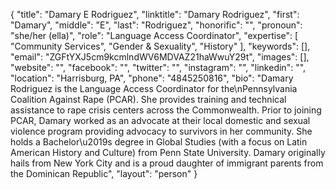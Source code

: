 {
  "title": "Damary E Rodriguez",
  "linktitle": "Damary Rodriguez",
  "first": "Damary",
  "middle": "E",
  "last": "Rodriguez",
  "honorific": "",
  "pronoun": "she/her (ella)",
  "role": "Language Access Coordinator",
  "expertise": [
    "Community Services",
    "Gender & Sexuality",
    "History"
  ],
  "keywords": [],
  "email": "ZGFtYXJ5cm9kcmlndWV6MDVAZ21haWwuY29t",
  "images": [],
  "website": "",
  "facebook": "",
  "twitter": "",
  "instagram": "",
  "linkedin": "",
  "location": "Harrisburg, PA",
  "phone": "4845250816",
  "bio": "Damary Rodriguez is the Language Access Coordinator for the\nPennsylvania Coalition Against Rape (PCAR). She provides training and technical assistance to rape crisis centers across the Commonwealth. Prior to joining PCAR, Damary worked as an advocate at their local domestic and sexual violence program providing advocacy to survivors in her community. She holds a Bachelor\u2019s degree in Global Studies (with a focus on Latin American History and Culture) from Penn State University. Damary originally hails from New York City and is a proud daughter of immigrant parents from the Dominican Republic",
  "layout": "person"
}